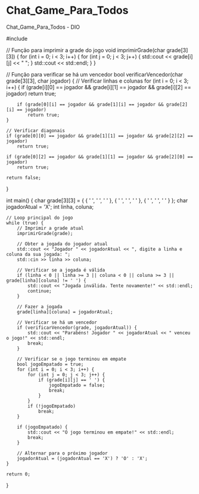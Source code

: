 # Chat_Game_Para_Todos
Chat_Game_Para_Todos - DIO


#include <iostream>

// Função para imprimir a grade do jogo
void imprimirGrade(char grade[3][3]) {
    for (int i = 0; i < 3; i++) {
        for (int j = 0; j < 3; j++) {
            std::cout << grade[i][j] << " ";
        }
        std::cout << std::endl;
    }
}

// Função para verificar se há um vencedor
bool verificarVencedor(char grade[3][3], char jogador) {
    // Verificar linhas e colunas
    for (int i = 0; i < 3; i++) {
        if (grade[i][0] == jogador && grade[i][1] == jogador && grade[i][2] == jogador)
            return true;

        if (grade[0][i] == jogador && grade[1][i] == jogador && grade[2][i] == jogador)
            return true;
    }

    // Verificar diagonais
    if (grade[0][0] == jogador && grade[1][1] == jogador && grade[2][2] == jogador)
        return true;

    if (grade[0][2] == jogador && grade[1][1] == jogador && grade[2][0] == jogador)
        return true;

    return false;
}

int main() {
    char grade[3][3] = { { ' ', ' ', ' ' }, { ' ', ' ', ' ' }, { ' ', ' ', ' ' } };
    char jogadorAtual = 'X';
    int linha, coluna;

    // Loop principal do jogo
    while (true) {
        // Imprimir a grade atual
        imprimirGrade(grade);

        // Obter a jogada do jogador atual
        std::cout << "Jogador " << jogadorAtual << ", digite a linha e coluna da sua jogada: ";
        std::cin >> linha >> coluna;

        // Verificar se a jogada é válida
        if (linha < 0 || linha >= 3 || coluna < 0 || coluna >= 3 || grade[linha][coluna] != ' ') {
            std::cout << "Jogada inválida. Tente novamente!" << std::endl;
            continue;
        }

        // Fazer a jogada
        grade[linha][coluna] = jogadorAtual;

        // Verificar se há um vencedor
        if (verificarVencedor(grade, jogadorAtual)) {
            std::cout << "Parabéns! Jogador " << jogadorAtual << " venceu o jogo!" << std::endl;
            break;
        }

        // Verificar se o jogo terminou em empate
        bool jogoEmpatado = true;
        for (int i = 0; i < 3; i++) {
            for (int j = 0; j < 3; j++) {
                if (grade[i][j] == ' ') {
                    jogoEmpatado = false;
                    break;
                }
            }
            if (!jogoEmpatado)
                break;
        }

        if (jogoEmpatado) {
            std::cout << "O jogo terminou em empate!" << std::endl;
            break;
        }

        // Alternar para o próximo jogador
        jogadorAtual = (jogadorAtual == 'X') ? 'O' : 'X';
    }

    return 0;
}
